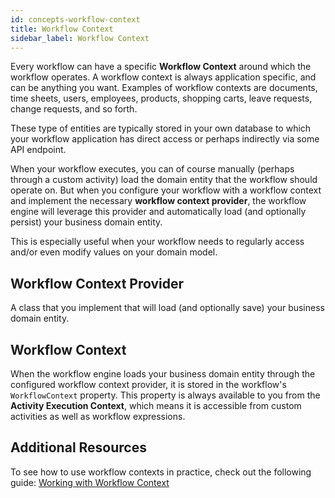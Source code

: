 ```yaml
---
id: concepts-workflow-context
title: Workflow Context
sidebar_label: Workflow Context
---
```


Every workflow can have a specific **Workflow Context** around which the workflow operates.
A workflow context is always application specific, and can be anything you want.
Examples of workflow contexts are documents, time sheets, users, employees, products, shopping carts, leave requests, change requests, and so forth.

These type of entities are typically stored in your own database to which your workflow application has direct access or perhaps indirectly via some API endpoint.

When your workflow executes, you can of course manually (perhaps through a custom activity) load the domain entity that the workflow should operate on.
But when you configure your workflow with a workflow context and implement the necessary **workflow context provider**, the workflow engine will leverage this provider and automatically load (and optionally persist) your business domain entity.  

This is especially useful when your workflow needs to regularly access and/or even modify values on your domain model.

## Workflow Context Provider

A class that you implement that will load (and optionally save) your business domain entity.

## Workflow Context

When the workflow engine loads your business domain entity through the configured workflow context provider, it is stored in the workflow's `WorkflowContext` property.
This property is always available to you from the **Activity Execution Context**, which means it is accessible from custom activities as well as workflow expressions.

## Additional Resources

To see how to use workflow contexts in practice, check out the following guide: [Working with Workflow Context]() 